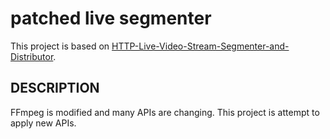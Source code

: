 patched live segmenter
============================

This project is based on [HTTP-Live-Video-Stream-Segmenter-and-Distributor](http://www.ioncannon.net/projects/http-live-video-stream-segmenter-and-distributor/).

## DESCRIPTION

FFmpeg is modified and many APIs are changing.
This project is attempt to apply new APIs.

